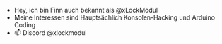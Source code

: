 - Hey, ich bin Finn auch bekannt als @xLockModul
- Meine Interessen sind Hauptsächlich Konsolen-Hacking und Arduino Coding
- 📫 Discord @xlockmodul

<!---
xLockModul/xLockModul is a ✨ special ✨ repository because its `README.md` (this file) appears on your GitHub profile.
You can click the Preview link to take a look at your changes.
--->
